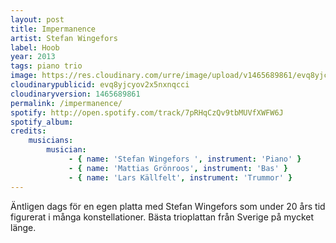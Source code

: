 ```yaml
---
layout: post
title: Impermanence
artist: Stefan Wingefors
label: Hoob
year: 2013
tags: piano trio
image: https://res.cloudinary.com/urre/image/upload/v1465689861/evq8yjcyov2x5nxnqcci.jpg
cloudinarypublicid: evq8yjcyov2x5nxnqcci
cloudinaryversion: 1465689861
permalink: /impermanence/
spotify: http://open.spotify.com/track/7pRHqCzQv9tbMUVfXWFW6J
spotify_album: 
credits:
    musicians:
        musician:
             - { name: 'Stefan Wingefors ', instrument: 'Piano' }
             - { name: 'Mattias Grönroos', instrument: 'Bas' }
             - { name: 'Lars Källfelt', instrument: 'Trummor' }
---
```


Äntligen dags för en egen platta med Stefan Wingefors som under 20 års tid figurerat i många konstellationer. Bästa trioplattan från Sverige på mycket länge.